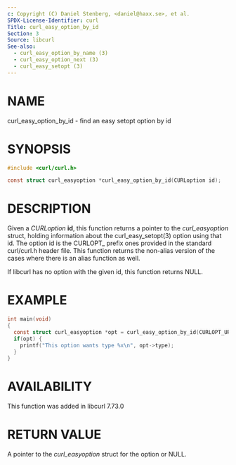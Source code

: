 ```yaml
---
c: Copyright (C) Daniel Stenberg, <daniel@haxx.se>, et al.
SPDX-License-Identifier: curl
Title: curl_easy_option_by_id
Section: 3
Source: libcurl
See-also:
  - curl_easy_option_by_name (3)
  - curl_easy_option_next (3)
  - curl_easy_setopt (3)
---
```


# NAME

curl_easy_option_by_id - find an easy setopt option by id

# SYNOPSIS

~~~c
#include <curl/curl.h>

const struct curl_easyoption *curl_easy_option_by_id(CURLoption id);
~~~

# DESCRIPTION

Given a *CURLoption* **id**, this function returns a pointer to the
*curl_easyoption* struct, holding information about the
curl_easy_setopt(3) option using that id. The option id is the CURLOPT_
prefix ones provided in the standard curl/curl.h header file. This function
returns the non-alias version of the cases where there is an alias function as
well.

If libcurl has no option with the given id, this function returns NULL.

# EXAMPLE

~~~c
int main(void)
{
  const struct curl_easyoption *opt = curl_easy_option_by_id(CURLOPT_URL);
  if(opt) {
    printf("This option wants type %x\n", opt->type);
  }
}
~~~

# AVAILABILITY

This function was added in libcurl 7.73.0

# RETURN VALUE

A pointer to the *curl_easyoption* struct for the option or NULL.
